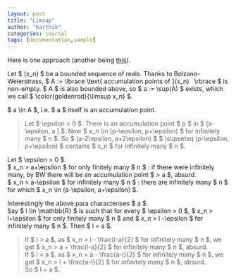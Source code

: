 ```yaml
---
layout: post
title: "Limsup"
author: "Karthik"
categories: journal
tags: [documentation,sample]
---
```



Here is one approach (another being [this](https://math.stackexchange.com/a/3950270/303300)). 

Let $ (x_n) $ be a bounded sequence of reals. Thanks to Bolzano-Weierstrass, $ A := \lbrace \text{ accumulation points of }(x_n) &nbsp; \rbrace $ is non-empty. $ A $ is also bounded above, so $ a := \sup(A) $ exists, which we call $ \color{goldenrod}{\limsup x_n} $.

$ a \in A $, i.e. $ a $ itself is an accumulation point. 
>Let $ \epsilon &gt; 0 $. There is an accumulation point $ p $ in $ (a-\epsilon, a ] $. Now $ x_n \in (p-\epsilon, p+\epsilon) $ for infinitely many $ n $. So $ (a-2\epsilon, a+2\epsilon) $ $ \supseteq (p-\epsilon, p+\epsilon) $ contains $ x_n $ for infinitely many $ n $. 

Let $ \epsilon &gt; 0 $.   
$ x_n &gt; a+\epsilon $ for only finitely many $ n $ : if there were infinitely many, by BW there will be an accumulation point $ &gt; a $, absurd.   
$ x_n &gt; a-\epsilon $ for infinitely many $ n $ : there are infinitely many $ n $ for which $ x_n \in (a-\epsilon, a+\epsilon) $. 

Interestingly the above para characterises $ a $.   
Say $ l \in \mathbb{R} $ is such that for every $ \epsilon &gt; 0 $, $ x_n &gt; l+\epsilon $ for only finitely many $ n $ and $ x_n &gt; l -\epsilon $ for infinitely many $ n $. Then $ l = a $.   
>  If $ l &gt; a $, as $ x_n &gt; l - \frac{l-a}{2} $ for infinitely many $ n $, we get $ x_n &gt; a + \frac{l-a}{2} $ for infinitely many $ n $, absurd.   
If $ l &lt; a $, as $ x_n &gt; a - \frac{a-l}{2} $ for infinitely many $ n $, we get $ x_n &gt; l + \frac{a-l}{2} $ for infinitely many $ n $, absurd.   
So $ l = a $. 
